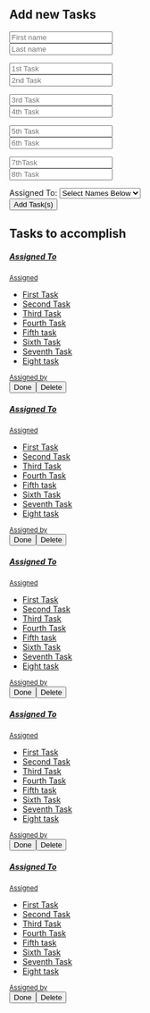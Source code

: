 <!DOCTYPE html lang=’en’>

<div>
  <h2>Add new Tasks</h2>
</div>

<div>
 <div>
  <form>
   <div class="row">
    <div class="col"><input type="text" class="form-control" id = "firstName1" placeholder="First name">
     </div>
     <div class="col"><input type="text" class="form-control" id = "lastName1" placeholder="Last name">
     </div>
   </div>
  </form>
 </div>


 <form>
  <div class="row">
    <div class="col"><input type="text" class="form-control" id = "1stTask" placeholder="1st Task">
    </div>
    <div class="col"><input type="text" class="form-control" id = "2ndTask" placeholder="2nd Task">
    </div>
  </div>
 </form>

 <form>
  <div class="row">
    <div class="col"><input type="text" class="form-control" id = "3rdTask" placeholder="3rd Task">
    </div>
    <div class="col">
      <input type="text" class="form-control" id = "4thTask" placeholder="4th Task">
    </div>
  </div>
 </form>

 <form>
  <div class="row">
    <div class="col">
      <input type="text" class="form-control" id = "5thTask" placeholder="5th Task">
    </div><div class="col">
    <input type="text" class="form-control" id = "6thTask" placeholder="6th Task"></div>
  </div>
 </form>

 <form>
  <div class="row">
    <div class="col">
      <input type="text" class="form-control" id = "7th Task" placeholder="7thTask">
    </div>
    <div class="col">
      <input type="text" class="form-control" id = "8thTask" placeholder="8th Task">
    </div>
  </div>
 </form>

 <div class="form-group">
  <label for="selectNameBelow1">Assigned To: </label>
  <select class="form-control" id="selectNameBelow1">
    <option>Select Names Below</option>
    <option>Ben Alvord</option>
    <option>Johnny Tyson</option>
    <option>Lalita Chauhan</option>
  </select>
 </div>

 <div>
  <button type="submit" class="btn btn-primary" id = "addTaskButton1">Add Task(s)</button>
</div>

<div>
  <h2>Tasks to accomplish</h2>
</div>

<div class="list-group">
  <a href="#" class="list-group-item list-group-item-action">
    <div class="d-flex w-100 justify-content-between" id = "taskCard1">
      <h5 class="mb-1">Assigned To</h5>
      <small class="text-muted">Assigned</small>
       <ul class="list-group">
        <li class="list-group-item">First Task</li>
        <li class="list-group-item">Second Task</li>
        <li class="list-group-item">Third Task</li>
        <li class="list-group-item">Fourth Task</li>
        <li class="list-group-item">Fifth task</li>
        <li class="list-group-item">Sixth Task</li>
        <li class="list-group-item">Seventh Task</li>
        <li class="list-group-item">Eight task</li> 
       </ul>
    <small class="text-muted" id = "assigned1">Assigned by</small>
  </a> 
  <div>
    <button type="submit" class="btn btn-primary" id = "doneButton1">Done</button><button type="submit" class="btn btn-primary" id = "deleteTaskButton1">Delete</button>
  </div>
  <a href="#" class="list-group-item list-group-item-action">
    <div class="d-flex w-100 justify-content-between" id = "taskCard2">
      <h5 class="mb-1">Assigned To</h5>
      <small class="text-muted">Assigned</small>
       <ul class="list-group">
        <li class="list-group-item">First Task</li>
        <li class="list-group-item">Second Task</li>
        <li class="list-group-item">Third Task</li>
        <li class="list-group-item">Fourth Task</li>
        <li class="list-group-item">Fifth task</li>
        <li class="list-group-item">Sixth Task</li>
        <li class="list-group-item">Seventh Task</li>
        <li class="list-group-item">Eight task</li> 
       </ul>
    <small class="text-muted" id = "assigned2">Assigned by</small>
  </a> 
  <div>
    <button type="submit" class="btn btn-primary" id = "doneButton2">Done</button><button type="submit" class="btn btn-primary" id = "deleteTaskButton2">Delete</button>
  </div>
  <a href="#" class="list-group-item list-group-item-action">
    <div class="d-flex w-100 justify-content-between" id = "taskCard3">
      <h5 class="mb-1">Assigned To</h5>
      <small class="text-muted">Assigned</small>
       <ul class="list-group">
        <li class="list-group-item">First Task</li>
        <li class="list-group-item">Second Task</li>
        <li class="list-group-item">Third Task</li>
        <li class="list-group-item">Fourth Task</li>
        <li class="list-group-item">Fifth task</li>
        <li class="list-group-item">Sixth Task</li>
        <li class="list-group-item">Seventh Task</li>
        <li class="list-group-item">Eight task</li> 
       </ul>
    <small class="text-muted" id = "assigned3">Assigned by</small>
  </a>  
  <div>
    <button type="submit" class="btn btn-primary" id = "doneButton3">Done</button><button type="submit" class="btn btn-primary" id = "deleteTaskButton3">Delete</button>
  </div>
  <a href="#" class="list-group-item list-group-item-action">
    <div class="d-flex w-100 justify-content-between" id = "taskCard4">
      <h5 class="mb-1">Assigned To</h5>
      <small class="text-muted">Assigned</small>
       <ul class="list-group">
        <li class="list-group-item">First Task</li>
        <li class="list-group-item">Second Task</li>
        <li class="list-group-item">Third Task</li>
        <li class="list-group-item">Fourth Task</li>
        <li class="list-group-item">Fifth task</li>
        <li class="list-group-item">Sixth Task</li>
        <li class="list-group-item">Seventh Task</li>
        <li class="list-group-item">Eight task</li> 
       </ul>
    <small class="text-muted" id = "assigned4">Assigned by</small>
  </a>  
  <div>
    <button type="submit" class="btn btn-primary" id = "doneButton4">Done</button><button type="submit" class="btn btn-primary" id = "deleteTaskButton4">Delete</button>
  </div>
  <a href="#" class="list-group-item list-group-item-action">
    <div class="d-flex w-100 justify-content-between" id = "taskCard5">
      <h5 class="mb-1">Assigned To</h5>
      <small class="text-muted">Assigned</small>
       <ul class="list-group">
        <li class="list-group-item">First Task</li>
        <li class="list-group-item">Second Task</li>
        <li class="list-group-item">Third Task</li>
        <li class="list-group-item">Fourth Task</li>
        <li class="list-group-item">Fifth task</li>
        <li class="list-group-item">Sixth Task</li>
        <li class="list-group-item">Seventh Task</li>
        <li class="list-group-item">Eight task</li> 
       </ul>
    <small class="text-muted" id = "assigned5">Assigned by</small>
  </a>  
  <div>
    <button type="submit" class="btn btn-primary" id = "doneButton5">Done</button><button type="submit" class="btn btn-primary" id = "deleteTaskButton5">Delete</button>
  </div>
</div>
